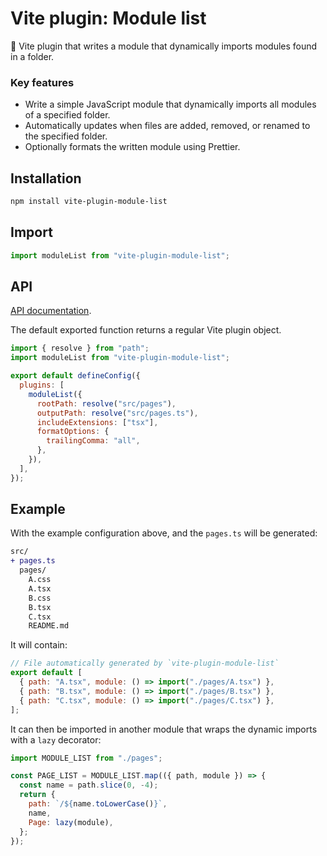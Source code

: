 # Vite plugin: Module list

🧶 Vite plugin that writes a module that dynamically imports modules found in a folder.

### Key features

- Write a simple JavaScript module that dynamically imports all modules of a specified folder.
- Automatically updates when files are added, removed, or renamed to the specified folder.
- Optionally formats the written module using Prettier.

## Installation

```bash
npm install vite-plugin-module-list
```

## Import

```js
import moduleList from "vite-plugin-module-list";
```

## API

[API documentation](./doc/README.md).

The default exported function returns a regular Vite plugin object.

```js
import { resolve } from "path";
import moduleList from "vite-plugin-module-list";

export default defineConfig({
  plugins: [
    moduleList({
      rootPath: resolve("src/pages"),
      outputPath: resolve("src/pages.ts"),
      includeExtensions: ["tsx"],
      formatOptions: {
        trailingComma: "all",
      },
    }),
  ],
});
```

## Example

With the example configuration above, and the `pages.ts` will be generated:

```diff
src/
+ pages.ts
  pages/
    A.css
    A.tsx
    B.css
    B.tsx
    C.tsx
    README.md
```

It will contain:

```js
// File automatically generated by `vite-plugin-module-list`
export default [
  { path: "A.tsx", module: () => import("./pages/A.tsx") },
  { path: "B.tsx", module: () => import("./pages/B.tsx") },
  { path: "C.tsx", module: () => import("./pages/C.tsx") },
];
```

It can then be imported in another module that wraps the dynamic imports with a `lazy` decorator:

```jsx
import MODULE_LIST from "./pages";

const PAGE_LIST = MODULE_LIST.map(({ path, module }) => {
  const name = path.slice(0, -4);
  return {
    path: `/${name.toLowerCase()}`,
    name,
    Page: lazy(module),
  };
});
```
